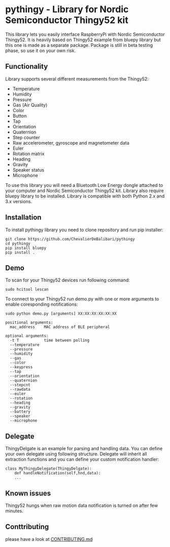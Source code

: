 # pythingy - Library for Nordic Semiconductor Thingy52 kit

This library lets you easily interface RaspberryPi with Nordic Semiconductor Thingy52. It is heavily based on Thingy52 example from bluepy library but this one is made as a separate package. Package is still in beta testing phase, so use it on your own risk. 

## Functionality 
Library supports several different measurements from the Thingy52:
* Temperature
* Humidity
* Pressure
* Gas (Air Quality)
* Color
* Button
* Tap
* Orientation
* Quaternion
* Step counter
* Raw accelerometer, gyroscope and magnetometer data
* Euler
* Rotation matrix
* Heading
* Gravity
* Speaker status
* Microphone 

To use this library you will need a Bluetooth Low Energy dongle attached to your computer and
Nordic Semiconductor Thingy52 kit. Library also require bluepy library to be installed.
Library is compatible with both Python 2.x and 3.x versions.

## Installation
To install pythingy library you need to clone repository and run pip installer:
```
git clone https://github.com/ChevalierDeBalibari/pythingy
cd pythingy
pip install bluepy
pip install . 
```
## Demo
To scan for your Thingy52 devices run following command:
```
sudo hcitool lescan
```
To connect to your Thingy52 run demo.py with one or more arguments to enable coresponding notifications: 
```
sudo python demo.py [arguments] XX:XX:XX:XX:XX:XX

positional arguments:
  mac_address    MAC address of BLE peripheral

optional arguments:
  -t T           time between polling
  --temperature  
  --pressure
  --humidity
  --gas
  --color
  --keypress
  --tap
  --orientation
  --quaternion
  --stepcnt
  --rawdata
  --euler
  --rotation
  --heading
  --gravity
  --battery
  --speaker
  --microphone
```
## Delegate

ThingyDelgate is an example for parsing and handling data. You can define your own delegate using following structure. 
Delegate will inherit all extraction functions and you can define your custom notification handler:
```
class MyThingyDelegate(ThingyDelgate):
    def handleNotification(self,hnd,data):
    ...
```
## Known issues
Thingy52 hungs when raw motion data notification is turned on after few minutes. 

## Conttributing
please have a look at [CONTRIBUTING.md](CONTRIBUTING.md)

